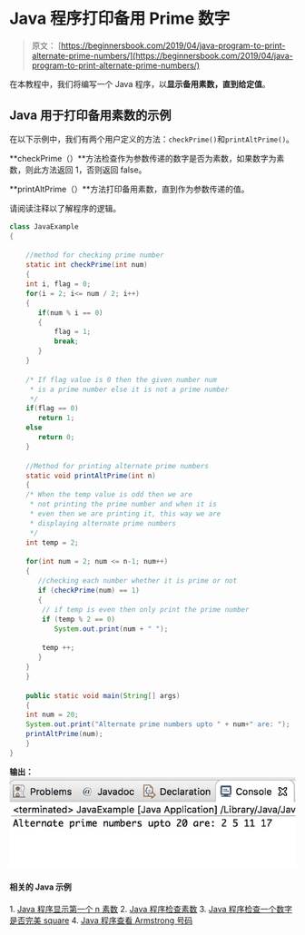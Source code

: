# Java 程序打印备用 Prime 数字

> 原文： [https://beginnersbook.com/2019/04/java-program-to-print-alternate-prime-numbers/](https://beginnersbook.com/2019/04/java-program-to-print-alternate-prime-numbers/)

在本教程中，我们将编写一个 Java 程序，以**显示备用素数，直到给定值**。

## Java 用于打印备用素数的示例

在以下示例中，我们有两个用户定义的方法：`checkPrime()`和`printAltPrime()`。

**checkPrime（）**方法检查作为参数传递的数字是否为素数，如果数字为素数，则此方法返回 1，否则返回 false。

**printAltPrime（）**方法打印备用素数，直到作为参数传递的值。

请阅读注释以了解程序的逻辑。

```java
class JavaExample  
{ 

    //method for checking prime number
    static int checkPrime(int num) 
    { 
	int i, flag = 0; 
	for(i = 2; i<= num / 2; i++) 
	{ 
	   if(num % i == 0) 
	   { 
	       flag = 1; 
	       break; 
	   } 
	} 

	/* If flag value is 0 then the given number num
	 * is a prime number else it is not a prime number
	 */
	if(flag == 0) 
	   return 1; 
	else
	   return 0; 
    } 

    //Method for printing alternate prime numbers
    static void printAltPrime(int n) 
    { 
	/* When the temp value is odd then we are
	 * not printing the prime number and when it is
	 * even then we are printing it, this way we are
	 * displaying alternate prime numbers
	 */
	int temp = 2; 

	for(int num = 2; num <= n-1; num++) 
	{ 
	   //checking each number whether it is prime or not
	   if (checkPrime(num) == 1) 
	   {  
		// if temp is even then only print the prime number
		if (temp % 2 == 0) 
		   System.out.print(num + " "); 

		temp ++; 
	   } 
	} 
    } 

    public static void main(String[] args)  
    { 
	int num = 20; 
	System.out.print("Alternate prime numbers upto " + num+" are: ");  
	printAltPrime(num); 
    } 
}
```

**输出：**
![Java Program to display alternate prime numbers](img/46cbf84302d4a00ef6e3cf7b6f955b56.jpg)

#### 相关的 Java 示例

1\. [Java 程序显示第一个 n 素数](https://beginnersbook.com/2014/01/java-program-to-display-first-n-or-first-100-prime-numbers/)
2\. [Java 程序检查素数](https://beginnersbook.com/2014/01/java-program-to-check-prime-number/)
3\. [Java 程序检查一个数字是否完美 square](https://beginnersbook.com/2019/02/java-program-to-check-if-given-number-is-perfect-square/)
4\. [Java 程序查看 Armstrong 号码](https://beginnersbook.com/2017/09/java-program-to-check-armstrong-number/)